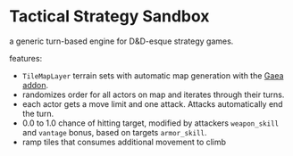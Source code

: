 # Tactical Strategy Sandbox
a generic turn-based engine for D&D-esque strategy games.

features:
 - `TileMapLayer` terrain sets with automatic map generation with the [Gaea addon](https://github.com/BenjaTK/Gaea).
 - randomizes order for all actors on map and iterates through their turns.
 - each actor gets a move limit and one attack. Attacks automatically end the turn.
 - 0.0 to 1.0 chance of hitting target, modified by attackers `weapon_skill` and `vantage` bonus, based on targets `armor_skill`.
 - ramp tiles that consumes additional movement to climb
